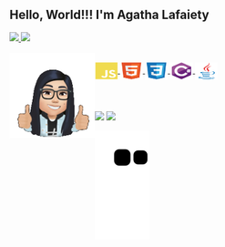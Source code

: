 ## Hello, World!!! I'm Agatha Lafaiety
  
 <div>
  <a href="https://github.com/agathalafaiety">
  <img height="150em" src="https://github-readme-stats.vercel.app/api?username=agathalafaiety&show_icons=true&theme=midnight-purple&include_all_commits=true&count_private=true"/>
  <img height="150em" src="https://github-readme-stats.vercel.app/api/top-langs/?username=agathalafaiety&layout=compact&langs_count=16&theme=midnight-purple"/>
<div>
 
<div style="display: inline_block"><br>
   <img align="left" alt="agatha" height="150" width="150" src="imagens/agatha.png"><br>
  <img align="center" alt="agatha-Js" height="30" width="40" src="https://raw.githubusercontent.com/devicons/devicon/master/icons/javascript/javascript-plain.svg">
  <img align="center" alt="agatha-HTML" height="30" width="40" src="https://raw.githubusercontent.com/devicons/devicon/master/icons/html5/html5-original.svg">
  <img align="center" alt="agatha-CSS" height="30" width="40" src="https://raw.githubusercontent.com/devicons/devicon/master/icons/css3/css3-original.svg">
  <img align="center" alt="agatha-Csharp" height="30" width="40" src="https://raw.githubusercontent.com/devicons/devicon/master/icons/csharp/csharp-original.svg">
  <img align="center" alt="agatha-java" height="30" width="40" src="https://raw.githubusercontent.com/devicons/devicon/master/icons/java/java-original.svg">
 <br>

 #
 
 <br>
  <a href="https://instagram.com/lafaiety_" target="_blank"><img src="https://img.shields.io/badge/-Instagram-%23E4405F?style=for-the-badge&logo=instagram&logoColor=white" target="_blank"></a>
  <a href="https://www.linkedin.com/in/agatha-lafaiety-45875016a" target="_blank"><img src="https://img.shields.io/badge/-LinkedIn-%230077B5?style=for-the-badge&logo=linkedin&logoColor=white" target="_blank"></a> 
</div>
 
 <div> 
   
 ![Snake animation](https://github.com/rafaballerini/rafaballerini/blob/output/github-contribution-grid-snake.svg)
   
</div>

